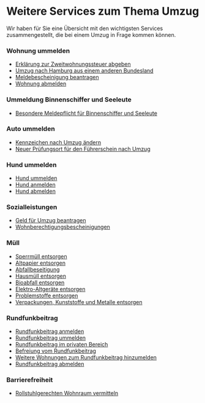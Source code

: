 


Weitere Services zum Thema Umzug
================================

Wir haben für Sie eine Übersicht mit den wichtigsten Services zusammengestellt, die bei einem Umzug in Frage kommen können.

### Wohnung ummelden

* [Erklärung zur Zweitwohnungssteuer abgeben](https://www.hamburg.de/service/info/111142061/)
* [Umzug nach Hamburg aus einem anderen Bundesland](https://www.hamburg.de/service/info/11978030/n0/)
* [Meldebescheinigung beantragen](https://www.hamburg.de/service/info/111001490/n0/)
* [Wohnung abmelden](https://www.hamburg.de/behoerdenfinder/info/11404965/n0/)

### Ummeldung Binnenschiffer und Seeleute

* [Besondere Meldepflicht für Binnenschiffer und Seeleute](https://www.hamburg.de/behoerdenfinder/info/11997719/n0/)

### Auto ummelden

* [Kennzeichen nach Umzug ändern](https://www.hamburg.de/service/info/11833313/n0/)
* [Neuer Prüfungsort für den Führerschein nach Umzug](https://www.hamburg.de/behoerdenfinder/info/11403860/n0/)

### Hund ummelden

* [Hund ummelden](https://www.hamburg.de/behoerdenfinder/info/11303826/n0/)
* [Hund anmelden](https://www.hamburg.de/behoerdenfinder/info/11339646/n0/)
* [Hund abmelden](https://www.hamburg.de/behoerdenfinder/info/11259718/n0/)

### Sozialleistungen

* [Geld für Umzug beantragen](https://www.hamburg.de/behoerdenfinder/info/11985671/n0/)
* [Wohnberechtigungsbescheinigungen](https://www.hamburg.de/behoerdenfinder/info/11268748/n0/)

### Müll

* [Sperrmüll entsorgen](https://www.hamburg.de/behoerdenfinder/info/11279820/)
* [Altpapier entsorgen](https://www.hamburg.de/behoerdenfinder/info/111100422/)
* [Abfallbeseitigung](https://www.hamburg.de/behoerdenfinder/info/111090531/)
* [Hausmüll entsorgen](https://www.hamburg.de/behoerdenfinder/info/111100430/)
* [Bioabfall entsorgen](https://www.hamburg.de/behoerdenfinder/info/111100424/)
* [Elektro-Altgeräte entsorgen](https://www.hamburg.de/behoerdenfinder/info/111100426/)
* [Problemstoffe entsorgen](https://www.hamburg.de/behoerdenfinder/info/111100432/)
* [Verpackungen, Kunststoffe und Metalle entsorgen](https://www.hamburg.de/behoerdenfinder/info/111100434/)

### Rundfunkbeitrag

* [Rundfunkbeitrag anmelden](https://www.hamburg.de/behoerdenfinder/info/11348428/)
* [Rundfunkbeitrag ummelden](https://www.hamburg.de/behoerdenfinder/info/11348434/)
* [Rundfunkbeitrag im privaten Bereich](https://www.hamburg.de/behoerdenfinder/info/11877995/)
* [Befreiung vom Rundfunkbeitrag](https://www.hamburg.de/behoerdenfinder/info/11348431/)
* [Weitere Wohnungen zum Rundfunkbeitrag hinzumelden](https://www.hamburg.de/behoerdenfinder/info/111107225/)
* [Rundfunkbeitrag abmelden](https://www.hamburg.de/behoerdenfinder/info/11348425/)

### Barrierefreiheit

* [Rollstuhlgerechten Wohnraum vermitteln](https://www.hamburg.de/behoerdenfinder/info/111106958/)

